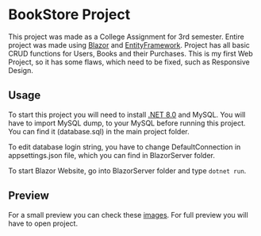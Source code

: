 
# BookStore Project

This project was made as a College Assignment for 3rd semester. Entire project was made using [Blazor](https://dotnet.microsoft.com/en-us/apps/aspnet/web-apps/blazor) and [EntityFramework](https://learn.microsoft.com/en-us/aspnet/entity-framework). Project has all basic CRUD functions for Users, Books and their Purchases. This is my first Web Project, so it has some flaws, which need to be fixed, such as Responsive Design.


## Usage

To start this project you will need to install [.NET 8.0](https://dotnet.microsoft.com/en-us/download/dotnet/8.0) and MySQL. You will have to import MySQL dump, to your MySQL before running this project. You can find it (database.sql) in the main project folder.

To edit database login string, you have to change DefaultConnection in appsettings.json file, which you can find in BlazorServer folder.

To start Blazor Website, go into BlazorServer folder and type `dotnet run`.

    
## Preview

For a small preview you can check these [images](https://github.com/ARKTEEK/BookStore/tree/main/Preview). For full preview you will have to open project.
